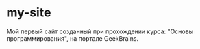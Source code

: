 # my-site

Мой первый сайт созданный при прохождении курса: "Основы программирования", на портале GeekBrains.
